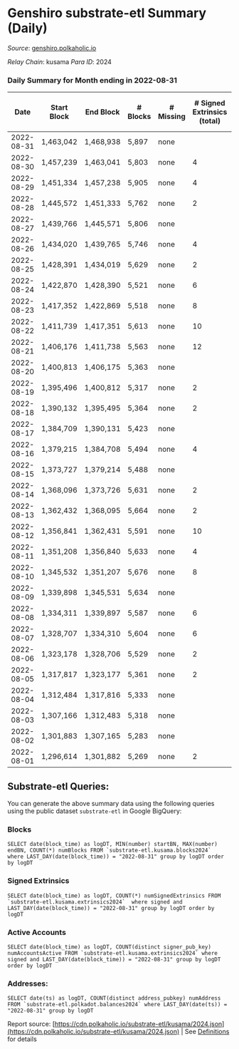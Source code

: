 # Genshiro substrate-etl Summary (Daily)

_Source_: [genshiro.polkaholic.io](https://genshiro.polkaholic.io)

*Relay Chain*: kusama
*Para ID*: 2024



### Daily Summary for Month ending in 2022-08-31


| Date | Start Block | End Block | # Blocks | # Missing | # Signed Extrinsics (total) | # Active Accounts | # Addresses with Balances | # Events | # Transfers | # XCM Transfers In | # XCM Transfers Out |
| ---- | ----------- | --------- | -------- | --------- | --------------------------- | ----------------- | ------------------------- | -------- | ----------- | ------------------ | ------------------- |
| 2022-08-31 | 1,463,042 | 1,468,938 | 5,897 | none  |  |  | 24 | 11,804 |   |   |   |
| 2022-08-30 | 1,457,239 | 1,463,041 | 5,803 | none  | 4 | 2 | 24 | 11,637 |   | 1  |   |
| 2022-08-29 | 1,451,334 | 1,457,238 | 5,905 | none  | 4 | 2 | 24 | 11,836 |   |   |   |
| 2022-08-28 | 1,445,572 | 1,451,333 | 5,762 | none  | 2 | 2 | 24 | 11,546 |   | 1  |   |
| 2022-08-27 | 1,439,766 | 1,445,571 | 5,806 | none  |  |  | 24 | 11,627 |   | 1  |   |
| 2022-08-26 | 1,434,020 | 1,439,765 | 5,746 | none  | 4 | 2 | 24 | 11,522 |   | 1  |   |
| 2022-08-25 | 1,428,391 | 1,434,019 | 5,629 | none  | 2 | 2 | 24 | 11,276 |   |   |   |
| 2022-08-24 | 1,422,870 | 1,428,390 | 5,521 | none  | 6 | 2 | 24 | 11,075 |   |   |   |
| 2022-08-23 | 1,417,352 | 1,422,869 | 5,518 | none  | 8 | 2 | 24 | 11,077 |   |   |   |
| 2022-08-22 | 1,411,739 | 1,417,351 | 5,613 | none  | 10 | 2 | 24 | 11,276 |   |   |   |
| 2022-08-21 | 1,406,176 | 1,411,738 | 5,563 | none  | 12 | 2 | 24 | 11,183 |   |   |   |
| 2022-08-20 | 1,400,813 | 1,406,175 | 5,363 | none  |  |  | 24 | 10,735 |   |   |   |
| 2022-08-19 | 1,395,496 | 1,400,812 | 5,317 | none  | 2 | 2 | 24 | 10,651 |   |   |   |
| 2022-08-18 | 1,390,132 | 1,395,495 | 5,364 | none  | 2 | 2 | 24 | 10,755 |   | 2  |   |
| 2022-08-17 | 1,384,709 | 1,390,131 | 5,423 | none  |  |  | 24 | 10,855 |   |   |   |
| 2022-08-16 | 1,379,215 | 1,384,708 | 5,494 | none  | 4 | 2 | 24 | 11,023 |   | 2  |   |
| 2022-08-15 | 1,373,727 | 1,379,214 | 5,488 | none  |  |  | 24 | 10,990 |   | 1  |   |
| 2022-08-14 | 1,368,096 | 1,373,726 | 5,631 | none  | 2 | 2 | 24 | 11,284 |   | 1  |   |
| 2022-08-13 | 1,362,432 | 1,368,095 | 5,664 | none  | 2 | 2 | 24 | 11,371 |   | 5  |   |
| 2022-08-12 | 1,356,841 | 1,362,431 | 5,591 | none  | 10 | 2 | 24 | 11,231 |   |   |   |
| 2022-08-11 | 1,351,208 | 1,356,840 | 5,633 | none  | 4 | 2 | 24 | 11,291 |   |   |   |
| 2022-08-10 | 1,345,532 | 1,351,207 | 5,676 | none  | 8 | 2 | 24 | 11,394 |   |   |   |
| 2022-08-09 | 1,339,898 | 1,345,531 | 5,634 | none  |  |  | 24 | 11,282 |   | 1  |   |
| 2022-08-08 | 1,334,311 | 1,339,897 | 5,587 | none  | 6 | 2 | 24 | 11,208 |   |   |   |
| 2022-08-07 | 1,328,707 | 1,334,310 | 5,604 | none  | 6 | 2 | 24 | 11,241 |   |   |   |
| 2022-08-06 | 1,323,178 | 1,328,706 | 5,529 | none  | 2 | 2 | 24 | 11,085 |   | 2  |   |
| 2022-08-05 | 1,317,817 | 1,323,177 | 5,361 | none  | 2 | 2 | 24 | 10,739 |   |   |   |
| 2022-08-04 | 1,312,484 | 1,317,816 | 5,333 | none  |  |  | 24 | 10,675 |   |   |   |
| 2022-08-03 | 1,307,166 | 1,312,483 | 5,318 | none  |  |  | 24 | 10,645 |   |   |   |
| 2022-08-02 | 1,301,883 | 1,307,165 | 5,283 | none  |  |  | 24 | 10,585 |   | 2  |   |
| 2022-08-01 | 1,296,614 | 1,301,882 | 5,269 | none  | 2 | 2 | 24 | 10,559 |   | 1  |   |

## Substrate-etl Queries:
You can generate the above summary data using the following queries using the public dataset `substrate-etl` in Google BigQuery:


### Blocks
```
SELECT date(block_time) as logDT, MIN(number) startBN, MAX(number) endBN, COUNT(*) numBlocks FROM `substrate-etl.kusama.blocks2024`  where LAST_DAY(date(block_time)) = "2022-08-31" group by logDT order by logDT
```


### Signed Extrinsics
```
SELECT date(block_time) as logDT, COUNT(*) numSignedExtrinsics FROM `substrate-etl.kusama.extrinsics2024`  where signed and LAST_DAY(date(block_time)) = "2022-08-31" group by logDT order by logDT
```


### Active Accounts
```
SELECT date(block_time) as logDT, COUNT(distinct signer_pub_key) numAccountsActive FROM `substrate-etl.kusama.extrinsics2024` where signed and LAST_DAY(date(block_time)) = "2022-08-31" group by logDT order by logDT
```


### Addresses:
```
SELECT date(ts) as logDT, COUNT(distinct address_pubkey) numAddress FROM `substrate-etl.polkadot.balances2024` where LAST_DAY(date(ts)) = "2022-08-31" group by logDT
```



Report source: [https://cdn.polkaholic.io/substrate-etl/kusama/2024.json](https://cdn.polkaholic.io/substrate-etl/kusama/2024.json) | See [Definitions](/DEFINITIONS.md) for details
